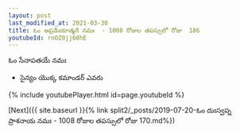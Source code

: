 ```yaml
---
layout: post
last_modified_at: 2021-03-30
title: ఓం అప్రమేయాత్మనే నమః  - 1008 రోజుల తపస్సులో రోజు  186
youtubeId: rnOZ0jj60hE
---
```

 
 
 ఓం సేనాపతయే నమః  
 
 -  సైన్యం యొక్క కమాండర్ ఎవరు 
 
  
 
  
 
 
 
 
 
 


{% include youtubePlayer.html id=page.youtubeId %}
 
[Next]({{ site.baseurl }}{% link  split2/_posts/2019-07-20-ఓం దుఃస్వప్న ప్రాశనాయ నమః  - 1008 రోజుల తపస్సులో రోజు  170.md%})
 
